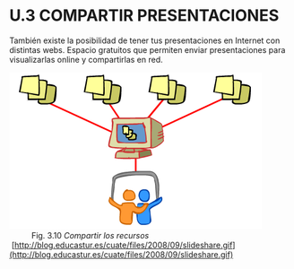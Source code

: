# U.3 COMPARTIR PRESENTACIONES

También existe la posibilidad de tener tus presentaciones en Internet con distintas webs. Espacio gratuitos que permiten enviar presentaciones para visualizarlas online y compartirlas en red. 


![Compartir con slideshare](img/slideshare_1.gif)                        Fig. 3.10 _Compartir los recursos_  [http://blog.educastur.es/cuate/files/2008/09/slideshare.gif](http://blog.educastur.es/cuate/files/2008/09/slideshare.gif)


